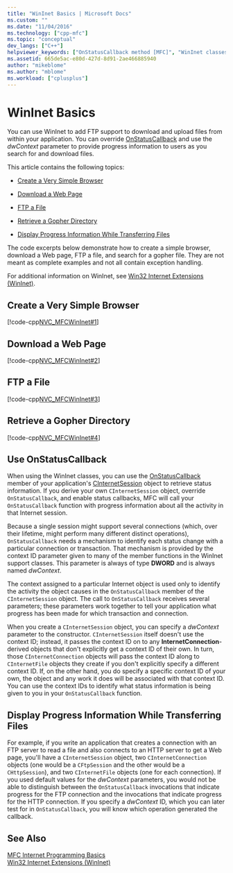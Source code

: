 ```yaml
---
title: "WinInet Basics | Microsoft Docs"
ms.custom: ""
ms.date: "11/04/2016"
ms.technology: ["cpp-mfc"]
ms.topic: "conceptual"
dev_langs: ["C++"]
helpviewer_keywords: ["OnStatusCallback method [MFC]", "WinInet classes [MFC], displaying progress", "WinInet classes [MFC], about WinInet classes"]
ms.assetid: 665de5ac-e80d-427d-8d91-2ae466885940
author: "mikeblome"
ms.author: "mblome"
ms.workload: ["cplusplus"]
---
```

# WinInet Basics

You can use WinInet to add FTP support to download and upload files from within your application. You can override [OnStatusCallback](../mfc/reference/cinternetsession-class.md#onstatuscallback) and use the *dwContext* parameter to provide progress information to users as you search for and download files.

This article contains the following topics:

- [Create a Very Simple Browser](#_core_create_a_very_simple_browser)

- [Download a Web Page](#_core_download_a_web_page)

- [FTP a File](#_core_ftp_a_file)

- [Retrieve a Gopher Directory](#_core_retrieve_a_gopher_directory)

- [Display Progress Information While Transferring Files](#_core_display_progress_information_while_transferring_files)

The code excerpts below demonstrate how to create a simple browser, download a Web page, FTP a file, and search for a gopher file. They are not meant as complete examples and not all contain exception handling.

For additional information on WinInet, see [Win32 Internet Extensions (WinInet)](../mfc/win32-internet-extensions-wininet.md).

##  <a name="_core_create_a_very_simple_browser"></a> Create a Very Simple Browser

[!code-cpp[NVC_MFCWinInet#1](../mfc/codesnippet/cpp/wininet-basics_1.cpp)]

##  <a name="_core_download_a_web_page"></a> Download a Web Page

[!code-cpp[NVC_MFCWinInet#2](../mfc/codesnippet/cpp/wininet-basics_2.cpp)]

##  <a name="_core_ftp_a_file"></a> FTP a File

[!code-cpp[NVC_MFCWinInet#3](../mfc/codesnippet/cpp/wininet-basics_3.cpp)]

##  <a name="_core_retrieve_a_gopher_directory"></a> Retrieve a Gopher Directory

[!code-cpp[NVC_MFCWinInet#4](../mfc/codesnippet/cpp/wininet-basics_4.cpp)]

## Use OnStatusCallback

When using the WinInet classes, you can use the [OnStatusCallback](../mfc/reference/cinternetsession-class.md#onstatuscallback) member of your application's [CInternetSession](../mfc/reference/cinternetsession-class.md) object to retrieve status information. If you derive your own `CInternetSession` object, override `OnStatusCallback`, and enable status callbacks, MFC will call your `OnStatusCallback` function with progress information about all the activity in that Internet session.

Because a single session might support several connections (which, over their lifetime, might perform many different distinct operations), `OnStatusCallback` needs a mechanism to identify each status change with a particular connection or transaction. That mechanism is provided by the context ID parameter given to many of the member functions in the WinInet support classes. This parameter is always of type **DWORD** and is always named *dwContext*.

The context assigned to a particular Internet object is used only to identify the activity the object causes in the `OnStatusCallback` member of the `CInternetSession` object. The call to `OnStatusCallback` receives several parameters; these parameters work together to tell your application what progress has been made for which transaction and connection.

When you create a `CInternetSession` object, you can specify a *dwContext* parameter to the constructor. `CInternetSession` itself doesn't use the context ID; instead, it passes the context ID on to any **InternetConnection**-derived objects that don't explicitly get a context ID of their own. In turn, those `CInternetConnection` objects will pass the context ID along to `CInternetFile` objects they create if you don't explicitly specify a different context ID. If, on the other hand, you do specify a specific context ID of your own, the object and any work it does will be associated with that context ID. You can use the context IDs to identify what status information is being given to you in your `OnStatusCallback` function.

##  <a name="_core_display_progress_information_while_transferring_files"></a> Display Progress Information While Transferring Files

For example, if you write an application that creates a connection with an FTP server to read a file and also connects to an HTTP server to get a Web page, you'll have a `CInternetSession` object, two `CInternetConnection` objects (one would be a `CFtpSession` and the other would be a `CHttpSession`), and two `CInternetFile` objects (one for each connection). If you used default values for the *dwContext* parameters, you would not be able to distinguish between the `OnStatusCallback` invocations that indicate progress for the FTP connection and the invocations that indicate progress for the HTTP connection. If you specify a *dwContext* ID, which you can later test for in `OnStatusCallback`, you will know which operation generated the callback.

## See Also

[MFC Internet Programming Basics](../mfc/mfc-internet-programming-basics.md)<br/>
[Win32 Internet Extensions (WinInet)](../mfc/win32-internet-extensions-wininet.md)

